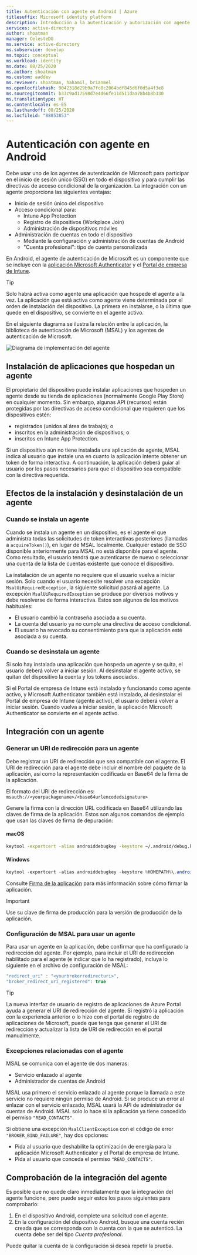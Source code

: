 ```yaml
---
title: Autenticación con agente en Android | Azure
titlesuffix: Microsoft identity platform
description: Introducción a la autenticación y autorización con agente para Android en la plataforma de identidad de Microsoft
services: active-directory
author: shoatman
manager: CelesteDG
ms.service: active-directory
ms.subservice: develop
ms.topic: conceptual
ms.workload: identity
ms.date: 08/25/2020
ms.author: shoatman
ms.custom: aaddev
ms.reviewer: shoatman, hahamil, brianmel
ms.openlocfilehash: 9042318d29b9a7fc8c2064bdf845d6f0d5a4f3e8
ms.sourcegitcommit: b33c9ad17598d7e4d66fe11d511daa78b4b8b330
ms.translationtype: HT
ms.contentlocale: es-ES
ms.lasthandoff: 08/25/2020
ms.locfileid: "88853853"
---
```

# <a name="brokered-authentication-in-android"></a>Autenticación con agente en Android

Debe usar uno de los agentes de autenticación de Microsoft para participar en el inicio de sesión único (SSO) en todo el dispositivo y para cumplir las directivas de acceso condicional de la organización. La integración con un agente proporciona las siguientes ventajas:

- Inicio de sesión único del dispositivo
- Acceso condicional para:
  - Intune App Protection
  - Registro de dispositivos (Workplace Join)
  - Administración de dispositivos móviles
- Administración de cuentas en todo el dispositivo
  -  Mediante la configuración y administración de cuentas de Android
  - "Cuenta profesional": tipo de cuenta personalizada

En Android, el agente de autenticación de Microsoft es un componente que se incluye con la [aplicación Microsoft Authenticator](https://play.google.com/store/apps/details?id=com.azure.authenticator) y el [Portal de empresa de Intune](https://play.google.com/store/apps/details?id=com.microsoft.windowsintune.companyportal).

> [!TIP]
> Solo habrá activa como agente una aplicación que hospede el agente a la vez. La aplicación que está activa como agente viene determinada por el orden de instalación del dispositivo. La primera en instalarse, o la última que quede en el dispositivo, se convierte en el agente activo.

En el siguiente diagrama se ilustra la relación entre la aplicación, la biblioteca de autenticación de Microsoft (MSAL) y los agentes de autenticación de Microsoft.

![Diagrama de implementación del agente](./media/brokered-auth/brokered-deployment-diagram.png)

## <a name="installing-apps-that-host-a-broker"></a>Instalación de aplicaciones que hospedan un agente

El propietario del dispositivo puede instalar aplicaciones que hospeden un agente desde su tienda de aplicaciones (normalmente Google Play Store) en cualquier momento. Sin embargo, algunas API (recursos) están protegidas por las directivas de acceso condicional que requieren que los dispositivos estén:

- registrados (unidos al área de trabajo); o
- inscritos en la administración de dispositivos; o
- inscritos en Intune App Protection.

Si un dispositivo aún no tiene instalada una aplicación de agente, MSAL indica al usuario que instale una en cuanto la aplicación intente obtener un token de forma interactiva. A continuación, la aplicación deberá guiar al usuario por los pasos necesarios para que el dispositivo sea compatible con la directiva requerida.

## <a name="effects-of-installing-and-uninstalling-a-broker"></a>Efectos de la instalación y desinstalación de un agente

### <a name="when-a-broker-is-installed"></a>Cuando se instala un agente

Cuando se instala un agente en un dispositivo, es el agente el que administra todas las solicitudes de token interactivas posteriores (llamadas a `acquireToken()`), en lugar de MSAL localmente. Cualquier estado de SSO disponible anteriormente para MSAL no está disponible para el agente. Como resultado, el usuario tendrá que autenticarse de nuevo o seleccionar una cuenta de la lista de cuentas existente que conoce el dispositivo.

La instalación de un agente no requiere que el usuario vuelva a iniciar sesión. Solo cuando el usuario necesite resolver una excepción `MsalUiRequiredException`, la siguiente solicitud pasará al agente. La excepción `MsalUiRequiredException` se produce por diversos motivos y debe resolverse de forma interactiva. Estos son algunos de los motivos habituales:

- El usuario cambió la contraseña asociada a su cuenta.
- La cuenta del usuario ya no cumple una directiva de acceso condicional.
- El usuario ha revocado su consentimiento para que la aplicación esté asociada a su cuenta.

### <a name="when-a-broker-is-uninstalled"></a>Cuando se desinstala un agente

Si solo hay instalada una aplicación que hospeda un agente y se quita, el usuario deberá volver a iniciar sesión. Al desinstalar el agente activo, se quitan del dispositivo la cuenta y los tokens asociados.

Si el Portal de empresa de Intune está instalado y funcionando como agente activo, y Microsoft Authenticator también está instalado, al desinstalar el Portal de empresa de Intune (agente activo), el usuario deberá volver a iniciar sesión. Cuando vuelva a iniciar sesión, la aplicación Microsoft Authenticator se convierte en el agente activo.

## <a name="integrating-with-a-broker"></a>Integración con un agente

### <a name="generating-a-redirect-uri-for-a-broker"></a>Generar un URI de redirección para un agente

Debe registrar un URI de redirección que sea compatible con el agente. El URI de redirección para el agente debe incluir el nombre del paquete de la aplicación, así como la representación codificada en Base64 de la firma de la aplicación.

El formato del URI de redirección es: `msauth://<yourpackagename>/<base64urlencodedsignature>`

Genere la firma con la dirección URL codificada en Base64 utilizando las claves de firma de la aplicación. Estos son algunos comandos de ejemplo que usan las claves de firma de depuración:

#### <a name="macos"></a>macOS

```bash
keytool -exportcert -alias androiddebugkey -keystore ~/.android/debug.keystore | openssl sha1 -binary | openssl base64
```

#### <a name="windows"></a>Windows

```powershell
keytool -exportcert -alias androiddebugkey -keystore %HOMEPATH%\.android\debug.keystore | openssl sha1 -binary | openssl base64
```

Consulte [Firma de la aplicación](https://developer.android.com/studio/publish/app-signing) para más información sobre cómo firmar la aplicación.

> [!IMPORTANT]
> Use su clave de firma de producción para la versión de producción de la aplicación.

### <a name="configure-msal-to-use-a-broker"></a>Configuración de MSAL para usar un agente

Para usar un agente en la aplicación, debe confirmar que ha configurado la redirección del agente. Por ejemplo, para incluir el URI de redirección habilitado para el agente (e indicar que lo ha registrado), incluya lo siguiente en el archivo de configuración de MSAL:

```javascript
"redirect_uri" : "<yourbrokerredirecturi>",
"broker_redirect_uri_registered": true
```

> [!TIP]
> La nueva interfaz de usuario de registro de aplicaciones de Azure Portal ayuda a generar el URI de redirección del agente. Si registró la aplicación con la experiencia anterior o lo hizo con el portal de registro de aplicaciones de Microsoft, puede que tenga que generar el URI de redirección y actualizar la lista de URI de redirección en el portal manualmente.

### <a name="broker-related-exceptions"></a>Excepciones relacionadas con el agente

MSAL se comunica con el agente de dos maneras:

- Servicio enlazado al agente
- Administrador de cuentas de Android

MSAL usa primero el servicio enlazado al agente porque la llamada a este servicio no requiere ningún permiso de Android. Si se produce un error al enlazar con el servicio enlazado, MSAL usará la API de administrador de cuentas de Android. MSAL solo lo hace si la aplicación ya tiene concedido el permiso `"READ_CONTACTS"`.

Si obtiene una excepción `MsalClientException` con el código de error `"BROKER_BIND_FAILURE"`, hay dos opciones:

- Pida al usuario que deshabilite la optimización de energía para la aplicación Microsoft Authenticator y el Portal de empresa de Intune.
- Pida al usuario que conceda el permiso `"READ_CONTACTS"`.

## <a name="verifying-broker-integration"></a>Comprobación de la integración del agente

Es posible que no quede claro inmediatamente que la integración del agente funcione, pero puede seguir estos los pasos siguientes para comprobarlo:

1. En el dispositivo Android, complete una solicitud con el agente.
1. En la configuración del dispositivo Android, busque una cuenta recién creada que se corresponda con la cuenta con la que se autenticó. La cuenta debe ser del tipo *Cuenta profesional*.

Puede quitar la cuenta de la configuración si desea repetir la prueba.
